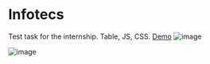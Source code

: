 # Infotecs
Test task for the internship. Table, JS, CSS. [Demo](https://cadbee.github.io/Infotecs/src/main.html)
![image](https://user-images.githubusercontent.com/71726365/215531083-1be1be56-c6fb-4c2f-8c13-e6fca6e7a3a0.png)

![image](https://user-images.githubusercontent.com/71726365/215531237-b86b1f10-232b-4186-9099-0e9e7aa567f7.png)

